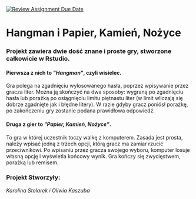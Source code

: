 [![Review Assignment Due Date](https://classroom.github.com/assets/deadline-readme-button-8d59dc4de5201274e310e4c54b9627a8934c3b88527886e3b421487c677d23eb.svg)](https://classroom.github.com/a/6D3hpOQ5)
#  Hangman i Papier, Kamień, Nożyce
### Projekt zawiera dwie dość znane i proste gry, stworzone całkowicie w Rstudio. 

#### Pierwsza z nich to *"Hangman"*, czyli wisielec. 
Gra polega na zgadnięciu wylosowanego hasła, poprzez wpisywanie przez gracza liter. Można ją skończyć na dwa sposoby: wygraną po zgadnięciu hasła lub porażką po osiągnięciu limitu piętnastu liter (w limit wliczają się dobrze zgadnięte jak i błędne litery). W razie gdyby gracz poniósł porażkę, po zakończeniu gry zostanie podana prawidłowa odpowiedź. 

#### Druga z gier to *"Papier, Kamień, Nożyce"*. 
To gra w której uczestnik toczy walkę z komputerem. Zasada jest prosta, należy wpisać jedną z trzech opcji, którą gracz ma zamiar rzucić przeciwnikowi. Po wpisaniu przez gracza swojego wyboru, komputer losuje własną opcję i wyświetla końcowy wynik. Gra kończy się zwycięstwem, porażką lub remisem. 

###  Projekt Stworzyły:
*Karolina Stolarek i Oliwia Kaszuba*
